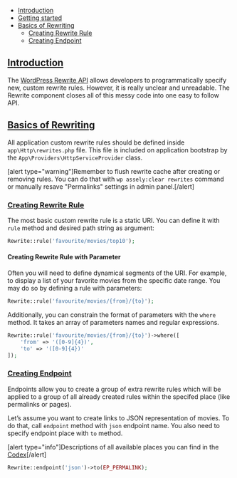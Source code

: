 - [Introduction](#introduction)
- [Getting started](#getting-started)
- [Basics of Rewriting](#basics-of-rewriting)
    + [Creating Rewrite Rule](#creating-rewrite-rule)
    + [Creating Endpoint](#creating-endpoint)


<a name="introduction"></a>
## [Introduction](#introduction)

The [WordPress Rewrite API](https://developer.wordpress.org/files/2014/10/template-hierarchy.png) allows developers to programmatically specify new, custom rewrite rules. However, it is really unclear and unreadable. The Rewrite component closes all of this messy code into one easy to follow API.

<a name="basics-of-rewriting"></a>
## [Basics of Rewriting](#basics-of-rewriting)

All application custom rewrite rules should be defined inside `app\Http\rewrites.php` file. This file is included on application bootstrap by the `App\Providers\HttpServiceProvider` class.

[alert type="warning"]Remember to flush rewrite cache after creating or removing rules. You can do that with `wp assely:clear rewrites` command or manually resave "Permalinks" settings in admin panel.[/alert]

<a name="creating-rewrite-rule"></a>
### [Creating Rewrite Rule](#creating-rewrite-rule)

The most basic custom rewrite rule is a static URI. You can define it with `rule` method and desired path string as argument:

```php
Rewrite::rule('favourite/movies/top10');
```

#### Creating Rewrite Rule with Parameter

Often you will need to define dynamical segments of the URI. For example, to display a list of your favorite movies from the specific date range. You may do so by defining a rule with parameters:

```php
Rewrite::rule('favourite/movies/{from}/{to}');
```

Additionally, you can constrain the format of parameters with the `where` method. It takes an array of parameters names and regular expressions.

```php
Rewrite::rule('favourite/movies/{from}/{to}')->where([
    'from' => '([0-9]{4})',
    'to' => '([0-9]{4})'
]);
```

<a name="creating-endpoint"></a>
### [Creating Endpoint](#creating-endpoint)

Endpoints allow you to create a group of extra rewrite rules which will be applied to a group of all already created rules within the specifed place (like permalinks or pages).

Let’s assume you want to create links to JSON representation of movies. To do that, call `endpoint` method with `json` endpoint name. You also need to specify endpoint place with `to` method.

[alert type="info"]Descriptions of all available places you can find in the [Codex](https://codex.wordpress.org/Rewrite_API/add_rewrite_endpoint#Available_Places)[/alert]

```php
Rewrite::endpoint('json')->to(EP_PERMALINK);
```

